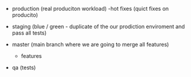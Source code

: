 - production (real produciton workload)
    -hot fixes (quict fixes on producito)
- staging (blue / green - duplicate of the our prodiction enviroment and pass all tests)
- master (main branch where we are going to merge all features)
    - features

- qa (tests)
